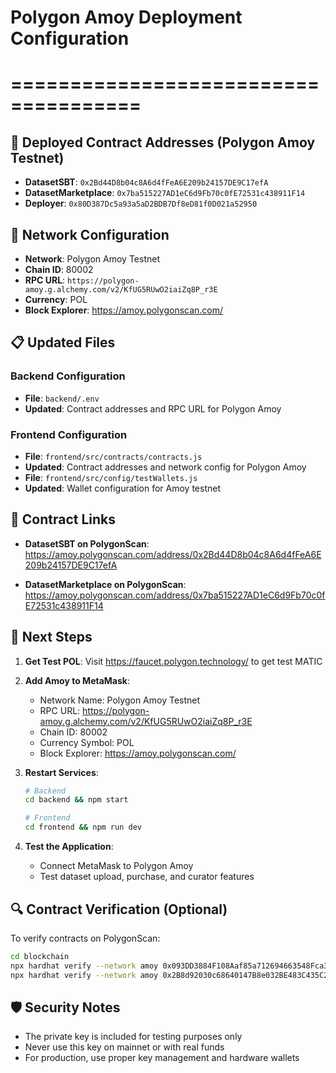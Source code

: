# Polygon Amoy Deployment Configuration

# =====================================

## 🚀 Deployed Contract Addresses (Polygon Amoy Testnet)

- **DatasetSBT**: `0x2Bd44D8b04c8A6d4fFeA6E209b24157DE9C17efA`
- **DatasetMarketplace**: `0x7ba515227AD1eC6d9Fb70c0fE72531c438911F14`
- **Deployer**: `0x80D387Dc5a93a5aD2BDB7Df8eD81f0D021a52950`

## 🔧 Network Configuration

- **Network**: Polygon Amoy Testnet
- **Chain ID**: 80002
- **RPC URL**: `https://polygon-amoy.g.alchemy.com/v2/KfUG5RUwO2iaiZq8P_r3E`
- **Currency**: POL
- **Block Explorer**: https://amoy.polygonscan.com/

## 📋 Updated Files

### Backend Configuration

- **File**: `backend/.env`
- **Updated**: Contract addresses and RPC URL for Polygon Amoy

### Frontend Configuration

- **File**: `frontend/src/contracts/contracts.js`
- **Updated**: Contract addresses and network config for Polygon Amoy
- **File**: `frontend/src/config/testWallets.js`
- **Updated**: Wallet configuration for Amoy testnet

## 🔗 Contract Links

- **DatasetSBT on PolygonScan**: https://amoy.polygonscan.com/address/0x2Bd44D8b04c8A6d4fFeA6E209b24157DE9C17efA

- **DatasetMarketplace on PolygonScan**: https://amoy.polygonscan.com/address/0x7ba515227AD1eC6d9Fb70c0fE72531c438911F14

## 🎯 Next Steps

1. **Get Test POL**: Visit https://faucet.polygon.technology/ to get test MATIC
2. **Add Amoy to MetaMask**:

   - Network Name: Polygon Amoy Testnet
   - RPC URL: https://polygon-amoy.g.alchemy.com/v2/KfUG5RUwO2iaiZq8P_r3E
   - Chain ID: 80002
   - Currency Symbol: POL
   - Block Explorer: https://amoy.polygonscan.com/

3. **Restart Services**:

   ```bash
   # Backend
   cd backend && npm start

   # Frontend
   cd frontend && npm run dev
   ```

4. **Test the Application**:
   - Connect MetaMask to Polygon Amoy
   - Test dataset upload, purchase, and curator features

## 🔍 Contract Verification (Optional)

To verify contracts on PolygonScan:

```bash
cd blockchain
npx hardhat verify --network amoy 0x093DD3884F108Aaf85a712694663548Fca309C16
npx hardhat verify --network amoy 0x2B8d92030c68640147B8e032BE483C435C24305b 0x093DD3884F108Aaf85a712694663548Fca309C16
```

## 🛡️ Security Notes

- The private key is included for testing purposes only
- Never use this key on mainnet or with real funds
- For production, use proper key management and hardware wallets
